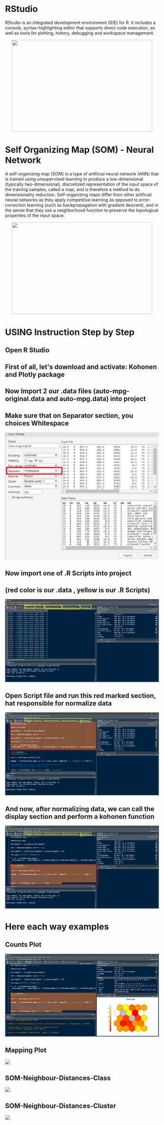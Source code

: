 # RStudio
RStudio is an integrated development environment (IDE) for R. It includes a console, syntax-highlighting editor that supports direct code execution, as well as tools for plotting, history, debugging and workspace management.

<p align="center">
    <img width="460" height="300" src="https://rc2e.com/images_v2/ricons.png">
</p>


# Self Organizing Map (SOM) - Neural Network
A self-organizing map (SOM) is a type of artificial neural network (ANN) that is trained using
unsupervised learning to produce a low-dimensional (typically two-dimensional), discretized representation 
of the input space of the training samples, called a map, and is therefore a method to do dimensionality reduction. 
Self-organizing maps differ from other artificial neural networks as they apply competitive learning as opposed to
error-correction learning (such as backpropagation with gradient descent), and in the sense that they use a neighborhood
function to preserve the topological properties of the input space.

<p align="center">
    <img width="460" height="300" src="https://www.mathworks.com/matlabcentral/mlc-downloads/downloads/submissions/46481/versions/1/screenshot.jpg">
</p>

#  USING Instruction Step by Step
 
## Open R Studio

## First of all, let's download and activate: Kohonen and Plotly package
 
## Now Import 2 our .data files (auto-mpg-original.data and auto-mpg.data) into project

## Make sure that on Separator section, you choices Whitespace 

<p align="center">
    <img src="Steps/Importing.png">
</p>

## Now import one of .R Scripts into project
## (red color is our .data , yellow is our .R Scripts)

<p align="center">
    <img src="Steps/1-Open.png">
</p>

## Open Script file and run this red marked section, hat responsible for normalize data

<p align="center">
    <img src="Steps/2-Run-Script.png">
</p>

## And now, after normalizing data, we can call the display section and perform a kohonen function

<p align="center">
    <img src="Steps/3-Run-Script-.png">
</p>


# Here each way examples

<p align="center">
    <h2> Counts Plot </h2>
    <img src="Counts Plot/1.png">
</p>


<p align="center">
    <h2> Mapping Plot </h2>
    <img src="Mapping-Plot/1.png">
</p>


<p align="center">
    <h2> SOM-Neighbour-Distances-Class </h2>
    <img src="SOM-Neighbour-Distances-Class/1.png">
</p>


<p align="center">
    <h2> SOM-Neighbour-Distances-Cluster </h2>
    <img src="SOM-Neighbour-Distances-Cluster/1.png">
</p>


